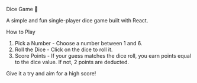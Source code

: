 Dice Game 🎲

A simple and fun single-player dice game built with React.

How to Play
1. Pick a Number - Choose a number between 1 and 6.
2. Roll the Dice - Click on the dice to roll it.
3. Score Points - If your guess matches the dice roll, you earn points equal to the dice value. If not, 2 points are deducted.
   
Give it a try and aim for a high score!
